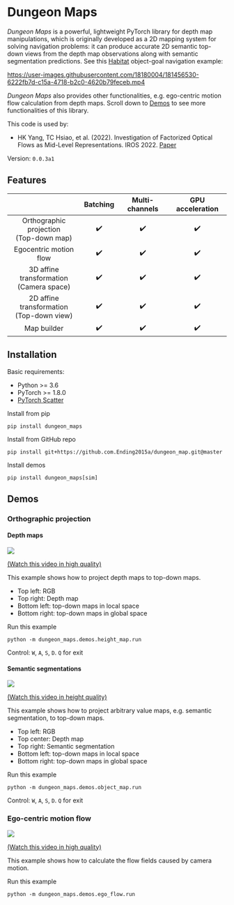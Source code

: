 # Dungeon Maps
*Dungeon Maps* is a powerful, lightweight PyTorch library for depth map manipulations, which is originally developed as a 2D mapping system for solving navigation problems: it can produce accurate 2D semantic top-down views from the depth map observations along with semantic segmentation predictions. See this [Habitat](https://github.com/facebookresearch/habitat-lab) object-goal navigation example:




https://user-images.githubusercontent.com/18180004/181456530-6222fb7d-c15a-4718-b2c0-4620b79feceb.mp4




*Dungeon Maps* also provides other functionalities, e.g. ego-centric motion flow calculation from depth maps. Scroll down to [Demos](#demos) to see more functionalities of this library.

This code is used by:
* HK Yang, TC Hsiao, et al. (2022). Investigation of Factorized Optical Flows as Mid-Level Representations. IROS 2022. [Paper](https://arxiv.org/abs/2203.04927)


Version: `0.0.3a1`

## Features

| | Batching | Multi-channels | GPU acceleration |
|:-:|:-:|:-:|:-:|
| Orthographic projection<br>(Top-down map) |:heavy_check_mark:|:heavy_check_mark:|:heavy_check_mark:|
| Egocentric motion flow |:heavy_check_mark:|:heavy_check_mark:|:heavy_check_mark:|
| 3D affine transformation<br>(Camera space) |:heavy_check_mark:|:heavy_check_mark:|:heavy_check_mark:|
| 2D affine transformation<br>(Top-down view) |:heavy_check_mark:|:heavy_check_mark:|:heavy_check_mark:|
| Map builder |:heavy_check_mark:|:heavy_check_mark:|:heavy_check_mark:|

## Installation

Basic requirements:
* Python >= 3.6
* PyTorch >= 1.8.0
* [PyTorch Scatter](https://github.com/rusty1s/pytorch_scatter)

Install from pip
```shell
pip install dungeon_maps
```

Install from GitHub repo
```shell
pip install git+https://github.com.Ending2015a/dungeon_map.git@master
```

Install demos
```shell
pip install dungeon_maps[sim]
```

## Demos

### Orthographic projection

#### Depth maps
<img src="https://github.com/Ending2015a/dungeon_maps/blob/master/assets/demos_height_map.gif">

[(Watch this video in high quality)](https://youtu.be/vXpTaCOoH24)

This example shows how to project depth maps to top-down maps.
* Top left: RGB
* Top right: Depth map
* Bottom left: top-down maps in local space
* Bottom right: top-down maps in global space


Run this example
```shell
python -m dungeon_maps.demos.height_map.run
```
Control: `W`, `A`, `S`, `D`. `Q` for exit


#### Semantic segmentations

<img src="https://github.com/Ending2015a/dungeon_maps/blob/master/assets/demos_object_map.gif">

[(Watch this video in height quality)](https://youtu.be/QBa3fRzOnHI)

This example shows how to project arbitrary value maps, e.g. semantic segmentation, to top-down maps.
* Top left: RGB
* Top center: Depth map
* Top right: Semantic segmentation
* Bottom left: top-down maps in local space
* Bottom right: top-down maps in global space

Run this example
```shell
python -m dungeon_maps.demos.object_map.run
```
Control: `W`, `A`, `S`, `D`. `Q` for exit


### Ego-centric motion flow

<img src="https://github.com/Ending2015a/dungeon_maps/blob/master/assets/demos_ego_flow.gif">

[(Watch this video in high quality)](https://youtu.be/q6HnNAVr2ps)

This example shows how to calculate the flow fields caused by camera motion.

Run this example
```shell
python -m dungeon_maps.demos.ego_flow.run
```
